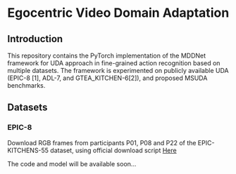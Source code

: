 # Egocentric Video Domain Adaptation

## Introduction
This repository contains the PyTorch implementation of the MDDNet framework for UDA approach in fine-grained action recognition based on multiple datasets. The framework is experimented on publicly available UDA (EPIC-8 [1], ADL-7, and GTEA_KITCHEN-6[2]), and proposed MSUDA benchmarks.

## Datasets
### EPIC-8
Download RGB frames from participants P01, P08 and P22 of the EPIC-KITCHENS-55 dataset, using official download script [Here](https://github.com/epic-kitchens/epic-kitchens-download-scripts)

The code and model will be available soon...
